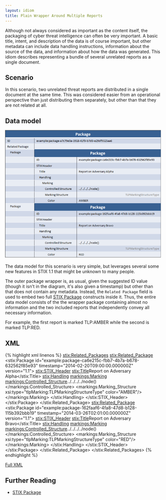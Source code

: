 ```yaml
---
layout: idiom
title: Plain Wrapper Around Multiple Reports
---
```


Although not always considered as important as the content itself, the packaging of cyber threat intelligence can often be very important. A basic title, intent, and description of the data is of course important, but other metadata can include data handling instructions, information about the source of the data, and information about how the data was generated. This idiom describes representing a bundle of several unrelated reports as a single document.

## Scenario

In this scenario, two unrelated threat reports are distributed in a single document at the same time. This was considered easier from an operational perspective than just distributing them separately, but other than that they are not related at all.

## Data model

<img src="diagram.png" alt="Wrapper around packages" class="aside-text" />

The data model for this scenario is very simple, but leverages several some new features in STIX 1.1 that might be unknown to many people.

The outer package wrapper is, as usual, given the suggested ID value (though it isn't in the diagram, it's also given a timestamp) but other than that does not contain any metadata. Instead, the `Related Package` field is used to embed two full [STIX Package](/documentation/stix/STIXType) constructs inside it. Thus, the entire data model consists of the the wrapper package containing almost no information and the two included reports that independently convey all necessary information.

For example, the first report is marked TLP:AMBER while the second is marked TLP:RED.

## XML

{% highlight xml linenos %}
<stix:Related_Packages>
    <stix:Related_Package>
        <stix:Package id="example:package-ca6e215c-fbb7-4b7a-b678-632562f85e93" timestamp="2014-02-20T09:00:00.000000Z" version="1.1">
            <stix:STIX_Header>
                <stix:Title>Report on Adversary Alpha</stix:Title>
                <stix:Handling>
                    <markings:Marking>
                        <markings:Controlled_Structure>../../../../node()</markings:Controlled_Structure>
                        <markings:Marking_Structure xsi:type="tlpMarking:TLPMarkingStructureType" color="AMBER"/>
                    </markings:Marking>
                 </stix:Handling>
            </stix:STIX_Header>                
        </stix:Package>
    </stix:Related_Package>
    <stix:Related_Package>
        <stix:Package id="example:package-162faaf6-4fa8-47d8-b128-115b392bbb19" timestamp="2014-03-26T02:01:00.000000Z" version="1.1">
            <stix:STIX_Header>
                <stix:Title>Report on Adversary Bravo</stix:Title>
                <stix:Handling>
                    <markings:Marking>
                        <markings:Controlled_Structure>../../../../node()</markings:Controlled_Structure>
                        <markings:Marking_Structure xsi:type="tlpMarking:TLPMarkingStructureType" color="RED"/>
                    </markings:Marking>
                </stix:Handling>
            </stix:STIX_Header>
        </stix:Package>
    </stix:Related_Package>
</stix:Related_Packages>
{% endhighlight %}

[Full XML](multiple-packages.xml) 

## Further Reading

* [STIX Package](/documentation/stix/STIXType)